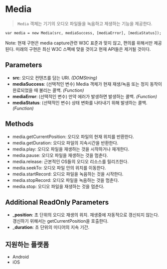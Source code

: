 Media
=====

> `Media` 객체는 기기의 오디오 파일들을 녹음하고 제생하는 기능을 제공한다.

    var media = new Media(src, mediaSuccess, [mediaError], [mediaStatus]);


Note: 현재 구현은 media capture관련 W3C 표준과 맞지 않고, 편의를 위해서만 제공된다. 미래의 구현은 최신 W3C 스펙에 맞을 것이고 현재 API들은 제거될 것이다.

Parameters
----------

- __src__: 오디오 컨텐츠를 담는 URI. _(DOMString)_
- __mediaSuccess__: (선택적인 변수) Media 객체가 현재 재생/녹음 또는 정지 동작이 완료되었을 때 불리는 콜백. _(Function)_
- __mediaError__: (선택적인 변수) 만약 에러가 발생하면 발생하는 콜백. _(Function)_
- __mediaStatus__: (선택적인 변수) 상태 변화를 나타내기 위해 발생하는 콜백. _(Function)_

Methods
-------

- media.getCurrentPosition: 오디오 파일의 현재 위치를 반환한다.
- media.getDuration: 오디오 파일의 지속시간을 반환한다.
- media.play: 오디오 파일을 재생하는 것을 시작하거나 재개한다.
- media.pause: 오디오 파일을 재생하는 것을 멈춘다.
- media.release: 근본적인 OS들의 오디오 리소스를 릴리즈한다.
- media.seekTo: 오디오 파일 안의 위치를 이동한다.
- media.startRecord: 오디오 파일을 녹음하는 것을 시작한다.
- media.stopRecord: 오디오 파일을 녹음하는 것을 멈춘다.
- media.stop: 오디오 파일을 재생하는 것을 멈춘다.

Additional ReadOnly Parameters
---------------------

- ___position__: 초 단위의 오디오 재생의 위치. 재생중에 자동적으로 갱신되지 않는다. 갱신하기 위해서는 getCurrentPosition을 호출한다.
- ___duration__: 초 단위의 미디어의 지속 기간.

지원하는 플랫폼
-------------------

- Android
- iOS

